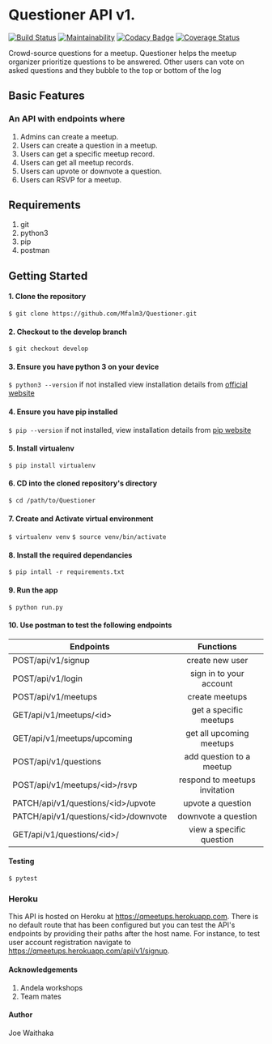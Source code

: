 # Questioner API v1.

[![Build Status](https://travis-ci.org/Mfalm3/Questioner.svg?branch=develop)](https://travis-ci.org/Mfalm3/Questioner)
[![Maintainability](https://api.codeclimate.com/v1/badges/d1288bf7e1e753038ced/maintainability)](https://codeclimate.com/github/Mfalm3/Questioner/maintainability)
[![Codacy Badge](https://api.codacy.com/project/badge/Grade/4c78f944adca45ce969d5abc44429d6b)](https://www.codacy.com/app/Mfalm3/Questioner?utm_source=github.com&amp;utm_medium=referral&amp;utm_content=Mfalm3/Questioner&amp;utm_campaign=Badge_Grade)
[![Coverage Status](https://coveralls.io/repos/github/Mfalm3/Questioner/badge.svg?branch=develop)](https://coveralls.io/github/Mfalm3/Questioner?branch=develop)

Crowd-source questions for a meetup. Questioner helps the meetup organizer prioritize questions to be answered. Other users can vote on asked questions and they bubble to the top or bottom of the log

## Basic Features

### An API with endpoints where
1. Admins can create a meetup.
2. Users can create a question in a meetup.
3. Users can get a specific meetup record.
4. Users can get all meetup records.
5. Users can upvote or downvote a question.
6. Users can RSVP for a meetup.

## Requirements
1. git
2. python3
3. pip
4. postman

## Getting Started
#### 1. Clone the repository
`$ git clone https://github.com/Mfalm3/Questioner.git`

#### 2. Checkout to the develop branch
`$ git checkout develop`

#### 3. Ensure you have python 3 on your device
`$ python3 --version`
if not installed view installation details from [official website](https://www.python.org/)

#### 4. Ensure you have pip installed
`$ pip --version`
if not installed, view installation details from [pip website](https://pip.pypa.io/en/stable/installing/)

#### 5. Install virtualenv
`$ pip install virtualenv`

#### 6. CD into the cloned repository's directory
`$ cd /path/to/Questioner`
#### 7. Create and Activate virtual environment
`$ virtualenv venv`
`$ source venv/bin/activate`

#### 8. Install the required dependancies
`$ pip intall -r requirements.txt`

#### 9. Run the app
`$ python run.py`

#### 10. Use postman to test the following endpoints

| Endpoints                                  |               Functions                |
| ------------------------------------------ | :------------------------------------: |
| POST/api/v1/signup                         |            create new user             |
| POST/api/v1/login                          |        sign in to your account         |
| POST/api/v1/meetups                        |             create meetups             |
| GET/api/v1/meetups/&lt;id&gt;              |         get a specific meetups         |
| GET/api/v1/meetups/upcoming                |        get all upcoming meetups        |
| POST/api/v1/questions                      |       add question to a meetup         |
| POST/api/v1/meetups/&lt;id&gt;/rsvp        |     respond to meetups invitation      |
| PATCH/api/v1/questions/&lt;id&gt;/upvote   |           upvote a question            |
| PATCH/api/v1/questions/&lt;id&gt;/downvote |          downvote a question           |
| GET/api/v1/questions/&lt;id&gt;/           |        view a specific question        |

#### Testing
`$ pytest`

### Heroku
This API is hosted on Heroku at https://qmeetups.herokuapp.com. There is no default route that has been configured but you can test the API's endpoints by providing their paths after the host name. For instance, to test user account registration navigate to https://qmeetups.herokuapp.com/api/v1/signup.

#### Acknowledgements
1. Andela workshops
2. Team mates

#### Author
Joe Waithaka
